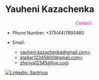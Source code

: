 # Yauheni Kazachenka

<p align="center" style="color:#ff0099">Contact</p>

* Phone Number: +375(44)7893480

* Email: <ul>
  <li><a href="mailto:yauheni.kazachenka@gmail.com">yauheni.kazachenka@gmail.com></li>
  <li><a href="mailto:stalker12345600@gmail.com">stalker12345600@gmail.com></li>
  <li><a href="mailto:zhenya12345@live.com">zhenya12345@live.com</li>
</ul>

[![Linkedin: Santmus](https://img.shields.io/badge/-Yauheni%20Kazachenka-blue?style=flat-square&logo=Linkedin&logoColor=white&link=https://www.linkedin.com/in/yauheni-kazachenka-a2bb07154/)](https://www.linkedin.com/in/yauheni-kazachenka-a2bb07154//)


